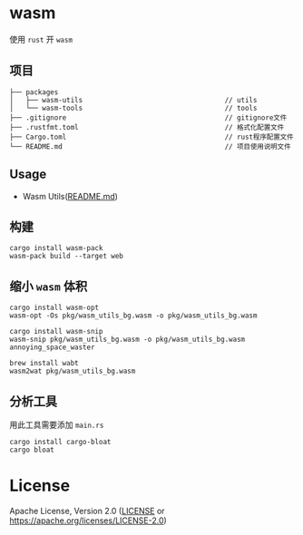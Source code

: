 # wasm
  使用 `rust` 开 `wasm`

## 项目
```
├── packages                                         
│   ├── wasm-utils                                   // utils
│   └── wasm-tools                                   // tools
├── .gitignore                                       // gitignore文件
├── .rustfmt.toml                                    // 格式化配置文件
├── Cargo.toml                                       // rust程序配置文件
└── README.md                                        // 项目使用说明文件
```

## Usage

* Wasm Utils([README.md](packages/wasm-utils/README.md))


## 构建

```shell
cargo install wasm-pack
wasm-pack build --target web
```

## 缩小 `wasm` 体积

```shell
cargo install wasm-opt
wasm-opt -Os pkg/wasm_utils_bg.wasm -o pkg/wasm_utils_bg.wasm

cargo install wasm-snip
wasm-snip pkg/wasm_utils_bg.wasm -o pkg/wasm_utils_bg.wasm annoying_space_waster

brew install wabt
wasm2wat pkg/wasm_utils_bg.wasm
```

## 分析工具
用此工具需要添加 `main.rs`

```shell
cargo install cargo-bloat
cargo bloat
```

# License
Apache License, Version 2.0 ([LICENSE](LICENSE) or https://apache.org/licenses/LICENSE-2.0)

